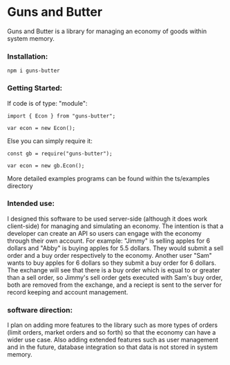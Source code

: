 # Guns and Butter

Guns and Butter is a library for managing an economy of goods within system memory.

### Installation:
```
npm i guns-butter
```

### Getting Started:

If code is of type: "module":
```
import { Econ } from "guns-butter";

var econ = new Econ();
```

Else you can simply require it:
```
const gb = require("guns-butter");

var econ = new gb.Econ();
```

More detailed examples programs can be found within the ts/examples directory

### Intended use:

I designed this software to be used server-side (although it does work client-side) for managing and simulating an economy. The intention is that a developer can create an API so users can engage with the economy through their own account. For example: "Jimmy" is selling apples for 6 dollars and "Abby" is buying apples for 5.5 dollars. They would submit a sell order and a buy order respectively to the economy. Another user "Sam" wants to buy apples for 6 dollars so they submit a buy order for 6 dollars. The exchange will see that there is a buy order which is equal to or greater than a sell order, so Jimmy's sell order gets executed with Sam's buy order, both are removed from the exchange, and a reciept is sent to the server for record keeping and account management. 

### software direction:

I plan on adding more features to the library such as more types of orders (limit orders, market orders and so forth) so that the economy can have a wider use case. Also adding extended features such as user management and in the future, database integration so that data is not stored in system memory.
